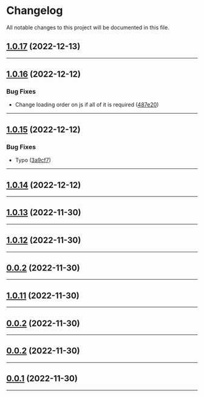 <!--- BEGIN HEADER -->
# Changelog

All notable changes to this project will be documented in this file.
<!--- END HEADER -->

## [1.0.17](https://github.com/wabi-soft/craft-components/compare/v1.0.16...v1.0.17) (2022-12-13)


---

## [1.0.16](https://github.com/wabi-soft/craft-components/compare/v1.0.15...v1.0.16) (2022-12-12)

### Bug Fixes

* Change loading order on js if all of it is required ([487e20](https://github.com/wabi-soft/craft-components/commit/487e2033773820aaa7e7f0e08c289edd82713306))


---

## [1.0.15](https://github.com/wabi-soft/craft-components/compare/v1.0.14...v1.0.15) (2022-12-12)

### Bug Fixes

* Typo ([3a9cf7](https://github.com/wabi-soft/craft-components/commit/3a9cf795ac1085f616c8f0cb9acf57afa6e5b489))


---

## [1.0.14](https://github.com/wabi-soft/craft-components/compare/v1.0.13...v1.0.14) (2022-12-12)


---

## [1.0.13](https://github.com/wabi-soft/craft-components/compare/v1.0.12...v1.0.13) (2022-11-30)


---

## [1.0.12](https://github.com/wabi-soft/craft-components/compare/v0.0.2...v1.0.12) (2022-11-30)


---

## [0.0.2](https://github.com/wabi-soft/craft-components/compare/v0.0.1...v0.0.2) (2022-11-30)


---

## [1.0.11](https://github.com/wabi-soft/craft-components/compare/v0.0.1...v1.0.11) (2022-11-30)


---

## [0.0.2](https://github.com/wabi-soft/craft-components/compare/v0.0.1...v0.0.2) (2022-11-30)


---

## [0.0.2](https://github.com/wabi-soft/craft-components/compare/v0.0.1...v0.0.2) (2022-11-30)


---

## [0.0.1](https://github.com/wabi-soft/craft-components/compare/0.0.0...v0.0.1) (2022-11-30)


---


